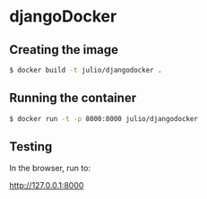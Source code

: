 # djangoDocker

## Creating the image

```sh
$ docker build -t julio/djangodocker .
```

## Running the container
```sh
$ docker run -t -p 8000:8000 julio/djangodocker
```

## Testing

In the browser, run to:

http://127.0.0.1:8000
